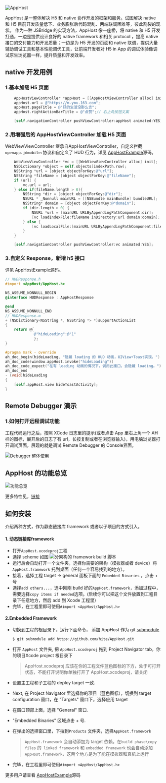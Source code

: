 ![AppHost](https://upload-images.jianshu.io/upload_images/277783-768ecdd81b026a44.png?imageMogr2/auto-orient/strip%7CimageView2/2/w/1240)

AppHost 是一整体解决 H5 和 native 协作开发的框架和服务。试图解决 native 和 H5 目前开发质量低下、业务膨胀后代码混乱、两端联调困难等，彼此割裂的现状。
作为一种 JSBridge 的实现方法，AppHost 像一座桥，将 native 和 H5 开发打通，一边是提供设计良好的 native framework 和相关 protocol ，提高 native 接口的交付能力和开发质量；一边是为 H5 开发的页面和 native 联调，提供大量辅助调试工具和基本性能调优工具，让前端开发者对 H5 in App 的调试体验像调试原生浏览器一样，提升质量和开发效率。
## native 开发用例

### 1.基本加载 H5 页面
```objective-c
    AppHostViewController *appHost = [[AppHostViewController alloc] init];
    appHost.url = @"https://m.you.163.com";
    appHost.pageTitle = @"好的生活没那么贵";
    appHost.rightActionBarTitle = @"点赞";// 右上角按钮文案

    [self.navigationController pushViewController:appHost animated:YES];
```
### 2.用增强后的 AppHostViewController  加载 H5 页面
WebViewViewController 继承自AppHostViewController，自定义拦截`openapp.jdmobile:`协议和自定义了 HUD 行为，详见 [AppHostExample](https://github.com/hite/AppHostExample)源码。
```objective-c
    WebViewViewController *vc = [[WebViewViewController alloc] init];
    NSDictionary *object = self.objects[indexPath.row];
    NSString *url = [object objectForKey:@"url"];
    NSString *fileName = [object objectForKey:@"fileName"];
    if (url) {
        vc.url = url;
    } else if(fileName.length > 0){
        NSString *dir = [object objectForKey:@"dir"];
        NSURL * _Nonnull mainURL = [[NSBundle mainBundle] bundleURL];
        NSString* domain = [object objectForKey:@"domain"];
        if (dir.length > 0) {
            NSURL *url = [mainURL URLByAppendingPathComponent:dir];
            [vc loadIndexFile:fileName inDirectory:url domain:domain];
        } else {
            [vc loadLocalFile:[mainURL URLByAppendingPathComponent:fileName] domain:domain];
        }
    }

    [self.navigationController pushViewController:vc animated:YES];
```
### 3.自定义 Response，新增 h5 接口
详见 [AppHostExample](https://github.com/hite/AppHostExample)源码。
```objective-c
// HUDResponse.h
#import <AppHost/AppHost.h>

NS_ASSUME_NONNULL_BEGIN
@interface HUDResponse : AppHostResponse

@end
NS_ASSUME_NONNULL_END
// HUDResponse.m
+ (NSDictionary<NSString *, NSString *> *)supportActionList
{
    return @{
             @"hideLoading":@"1"
             };
}

#pragma mark - override
ah_doc_begin(hideLoading, "隐藏 loading 的 HUD 动画，UIView+Toast实现。")
ah_doc_code(window.appHost.invoke("hideLoading"))
ah_doc_code_expect("在有 loading 动画的情况下，调用此接口，会隐藏 loading。")
ah_doc_end
- (void)hideLoading
{
    [self.appHost.view hideToastActivity];
}
```
## Remote Debugger 演示
### 1.如何打开远程调试功能
工程代码运行之后，按照 XCode 日志里的提示(或者点击 App 里右上角一个 AH 样的图标，展开后的日志了有 url，长按复制或者在浏览器输入)，用电脑浏览器打开调试页面，展现的就是调试 Remote Debugger 的 Console界面。


![Debugger 整体使用](https://upload-images.jianshu.io/upload_images/277783-e520ecf4d92e53da.gif?imageMogr2/auto-orient/strip)

##  AppHost 的功能总览
![功能总览](https://upload-images.jianshu.io/upload_images/277783-d30643fad6c62bbd.png?imageMogr2/auto-orient/strip%7CimageView2/2/w/1240)

更多特性见，[链接](https://github.com/hite/AppHost/blob/master/feature.md)

## 如何安装
介绍两种方式，作为静态链接库 framework 或者以子项目的方式引入。
#### 1. 动态链接库framework
-  打开`AppHost.xcodeproj`工程
- 选择 scheme 如图 ![分架构的 framework build 脚本](https://upload-images.jianshu.io/upload_images/277783-6144027c6b7af2d8.png?imageMogr2/auto-orient/strip%7CimageView2/2/w/1240)
- 运行后会自动打开一个文件夹，选择你需要的架构（模拟器或者 device）将`AppHost.framework` 托到桌面（任何一个容易找到的地方）。
- 接着，选择工程 target -> general 面板下面的 `Embedded Binaries` ，点击 + 号
- 选择`add others...`，选中刚刚 build 好的`AppHost.framework`，添加过程中，需要选择`copy items if needed`选项。(后续你可以把这个文件放置到工程目录下任意地方，然后 add 到 Xcode 工程里）
- 完毕，在工程里即可使用`#import <AppHost/AppHost.h>`
#### 2.Embedded Framework
- 切换到工程的根目录下，运行下面命令， 添加 AppHost 作为  git [submodule](https://git-scm.com/docs/git-submodule) 
  ```bash
  $ git submodule add https://github.com/hite/AppHost.git
  ```

- 打开 `AppHost` 文件夹, 把 `AppHost.xcodeproj` 拖到 Project Navigator tab，你的项目Xcode project 根目录下

    > AppHost.xcodeproj 应该在你的工程文件蓝色图标的下方，处于可打开状态，不能打开说明你单独打开了 AppHost.xcodeproj，请关闭

- 设置主工程和子工程的 deploy target 一致.
- Next, 在 Project Navigator 里选择你的项目（蓝色图标），切换到  target configuration 窗口，在 "Targets" 窗口下，选择应用 target 
- 在窗口顶部上面，选择 "General" 窗口.
-  "Embedded Binaries" 区域点击 + 号.
- 在弹出的选择窗口里，下拉到`Products` 文件夹，选择`AppHost.framework` 
  > `AppHost.framework` 会自动添加为 target 依赖。在`build phase\copy files` 的` linked framework` 和 `embedded framework` 也会自动添加`AppHost.framework`，这两个地方是为了能在模拟器和真机上运行
- 完毕，在工程里即可使用`#import <AppHost/AppHost.h>`

更多用户请查看  [AppHostExample](https://github.com/hite/AppHostExample)源码
